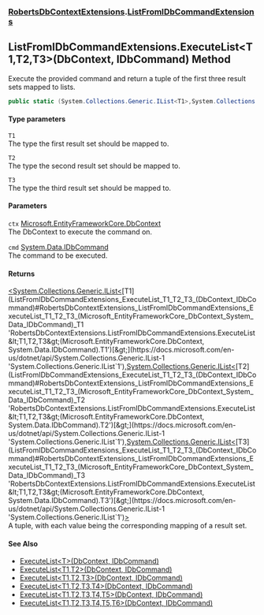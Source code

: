 ### [RobertsDbContextExtensions](RobertsDbContextExtensions 'RobertsDbContextExtensions').[ListFromIDbCommandExtensions](ListFromIDbCommandExtensions 'RobertsDbContextExtensions.ListFromIDbCommandExtensions')
## ListFromIDbCommandExtensions.ExecuteList&lt;T1,T2,T3&gt;(DbContext, IDbCommand) Method
Execute the provided command and return a tuple of the 
first three result sets mapped to lists.
```csharp
public static (System.Collections.Generic.IList<T1>,System.Collections.Generic.IList<T2>,System.Collections.Generic.IList<T3>) ExecuteList<T1,T2,T3>(this Microsoft.EntityFrameworkCore.DbContext ctx, System.Data.IDbCommand cmd);
```
#### Type parameters
<a name='RobertsDbContextExtensions_ListFromIDbCommandExtensions_ExecuteList_T1_T2_T3_(Microsoft_EntityFrameworkCore_DbContext_System_Data_IDbCommand)_T1'></a>
`T1`  
The type the first result set should be mapped to.
  
<a name='RobertsDbContextExtensions_ListFromIDbCommandExtensions_ExecuteList_T1_T2_T3_(Microsoft_EntityFrameworkCore_DbContext_System_Data_IDbCommand)_T2'></a>
`T2`  
The type the second result set should be mapped to.
  
<a name='RobertsDbContextExtensions_ListFromIDbCommandExtensions_ExecuteList_T1_T2_T3_(Microsoft_EntityFrameworkCore_DbContext_System_Data_IDbCommand)_T3'></a>
`T3`  
The type the third result set should be mapped to.
  
#### Parameters
<a name='RobertsDbContextExtensions_ListFromIDbCommandExtensions_ExecuteList_T1_T2_T3_(Microsoft_EntityFrameworkCore_DbContext_System_Data_IDbCommand)_ctx'></a>
`ctx` [Microsoft.EntityFrameworkCore.DbContext](https://docs.microsoft.com/en-us/dotnet/api/Microsoft.EntityFrameworkCore.DbContext 'Microsoft.EntityFrameworkCore.DbContext')  
The DbContext to execute the command on.
  
<a name='RobertsDbContextExtensions_ListFromIDbCommandExtensions_ExecuteList_T1_T2_T3_(Microsoft_EntityFrameworkCore_DbContext_System_Data_IDbCommand)_cmd'></a>
`cmd` [System.Data.IDbCommand](https://docs.microsoft.com/en-us/dotnet/api/System.Data.IDbCommand 'System.Data.IDbCommand')  
The command to be executed.
  
#### Returns
[&lt;](https://docs.microsoft.com/en-us/dotnet/api/System.ValueTuple 'System.ValueTuple')[System.Collections.Generic.IList&lt;](https://docs.microsoft.com/en-us/dotnet/api/System.Collections.Generic.IList-1 'System.Collections.Generic.IList`1')[T1](ListFromIDbCommandExtensions_ExecuteList_T1_T2_T3_(DbContext_IDbCommand)#RobertsDbContextExtensions_ListFromIDbCommandExtensions_ExecuteList_T1_T2_T3_(Microsoft_EntityFrameworkCore_DbContext_System_Data_IDbCommand)_T1 'RobertsDbContextExtensions.ListFromIDbCommandExtensions.ExecuteList&lt;T1,T2,T3&gt;(Microsoft.EntityFrameworkCore.DbContext, System.Data.IDbCommand).T1')[&gt;](https://docs.microsoft.com/en-us/dotnet/api/System.Collections.Generic.IList-1 'System.Collections.Generic.IList`1')[,](https://docs.microsoft.com/en-us/dotnet/api/System.ValueTuple 'System.ValueTuple')[System.Collections.Generic.IList&lt;](https://docs.microsoft.com/en-us/dotnet/api/System.Collections.Generic.IList-1 'System.Collections.Generic.IList`1')[T2](ListFromIDbCommandExtensions_ExecuteList_T1_T2_T3_(DbContext_IDbCommand)#RobertsDbContextExtensions_ListFromIDbCommandExtensions_ExecuteList_T1_T2_T3_(Microsoft_EntityFrameworkCore_DbContext_System_Data_IDbCommand)_T2 'RobertsDbContextExtensions.ListFromIDbCommandExtensions.ExecuteList&lt;T1,T2,T3&gt;(Microsoft.EntityFrameworkCore.DbContext, System.Data.IDbCommand).T2')[&gt;](https://docs.microsoft.com/en-us/dotnet/api/System.Collections.Generic.IList-1 'System.Collections.Generic.IList`1')[,](https://docs.microsoft.com/en-us/dotnet/api/System.ValueTuple 'System.ValueTuple')[System.Collections.Generic.IList&lt;](https://docs.microsoft.com/en-us/dotnet/api/System.Collections.Generic.IList-1 'System.Collections.Generic.IList`1')[T3](ListFromIDbCommandExtensions_ExecuteList_T1_T2_T3_(DbContext_IDbCommand)#RobertsDbContextExtensions_ListFromIDbCommandExtensions_ExecuteList_T1_T2_T3_(Microsoft_EntityFrameworkCore_DbContext_System_Data_IDbCommand)_T3 'RobertsDbContextExtensions.ListFromIDbCommandExtensions.ExecuteList&lt;T1,T2,T3&gt;(Microsoft.EntityFrameworkCore.DbContext, System.Data.IDbCommand).T3')[&gt;](https://docs.microsoft.com/en-us/dotnet/api/System.Collections.Generic.IList-1 'System.Collections.Generic.IList`1')[&gt;](https://docs.microsoft.com/en-us/dotnet/api/System.ValueTuple 'System.ValueTuple')  
A tuple, with each value being the corresponding mapping of a result set.
#### See Also
- [ExecuteList&lt;T&gt;(DbContext, IDbCommand)](ListFromIDbCommandExtensions_ExecuteList_T_(DbContext_IDbCommand) 'RobertsDbContextExtensions.ListFromIDbCommandExtensions.ExecuteList&lt;T&gt;(Microsoft.EntityFrameworkCore.DbContext, System.Data.IDbCommand)')
- [ExecuteList&lt;T1,T2&gt;(DbContext, IDbCommand)](ListFromIDbCommandExtensions_ExecuteList_T1_T2_(DbContext_IDbCommand) 'RobertsDbContextExtensions.ListFromIDbCommandExtensions.ExecuteList&lt;T1,T2&gt;(Microsoft.EntityFrameworkCore.DbContext, System.Data.IDbCommand)')
- [ExecuteList&lt;T1,T2,T3&gt;(DbContext, IDbCommand)](ListFromIDbCommandExtensions_ExecuteList_T1_T2_T3_(DbContext_IDbCommand) 'RobertsDbContextExtensions.ListFromIDbCommandExtensions.ExecuteList&lt;T1,T2,T3&gt;(Microsoft.EntityFrameworkCore.DbContext, System.Data.IDbCommand)')
- [ExecuteList&lt;T1,T2,T3,T4&gt;(DbContext, IDbCommand)](ListFromIDbCommandExtensions_ExecuteList_T1_T2_T3_T4_(DbContext_IDbCommand) 'RobertsDbContextExtensions.ListFromIDbCommandExtensions.ExecuteList&lt;T1,T2,T3,T4&gt;(Microsoft.EntityFrameworkCore.DbContext, System.Data.IDbCommand)')
- [ExecuteList&lt;T1,T2,T3,T4,T5&gt;(DbContext, IDbCommand)](ListFromIDbCommandExtensions_ExecuteList_T1_T2_T3_T4_T5_(DbContext_IDbCommand) 'RobertsDbContextExtensions.ListFromIDbCommandExtensions.ExecuteList&lt;T1,T2,T3,T4,T5&gt;(Microsoft.EntityFrameworkCore.DbContext, System.Data.IDbCommand)')
- [ExecuteList&lt;T1,T2,T3,T4,T5,T6&gt;(DbContext, IDbCommand)](ListFromIDbCommandExtensions_ExecuteList_T1_T2_T3_T4_T5_T6_(DbContext_IDbCommand) 'RobertsDbContextExtensions.ListFromIDbCommandExtensions.ExecuteList&lt;T1,T2,T3,T4,T5,T6&gt;(Microsoft.EntityFrameworkCore.DbContext, System.Data.IDbCommand)')
